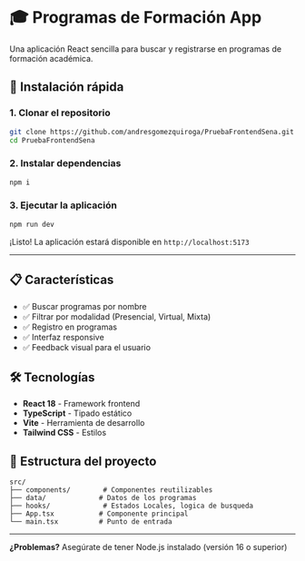 # 🎓 Programas de Formación App

Una aplicación React sencilla para buscar y registrarse en programas de formación académica.

## 🚀 Instalación rápida

### 1. Clonar el repositorio
```bash
git clone https://github.com/andresgomezquiroga/PruebaFrontendSena.git
cd PruebaFrontendSena
```

### 2. Instalar dependencias
```bash
npm i
```

### 3. Ejecutar la aplicación
```bash
npm run dev
```

¡Listo! La aplicación estará disponible en `http://localhost:5173`

---

## 📋 Características

- ✅ Buscar programas por nombre
- ✅ Filtrar por modalidad (Presencial, Virtual, Mixta)
- ✅ Registro en programas
- ✅ Interfaz responsive
- ✅ Feedback visual para el usuario

## 🛠️ Tecnologías

- **React 18** - Framework frontend
- **TypeScript** - Tipado estático
- **Vite** - Herramienta de desarrollo
- **Tailwind CSS** - Estilos

## 📁 Estructura del proyecto

```
src/
├── components/        # Componentes reutilizables
├── data/             # Datos de los programas
├── hooks/             # Estados Locales, logica de busqueda
├── App.tsx           # Componente principal
└── main.tsx          # Punto de entrada
```

---

**¿Problemas?** Asegúrate de tener Node.js instalado (versión 16 o superior)
